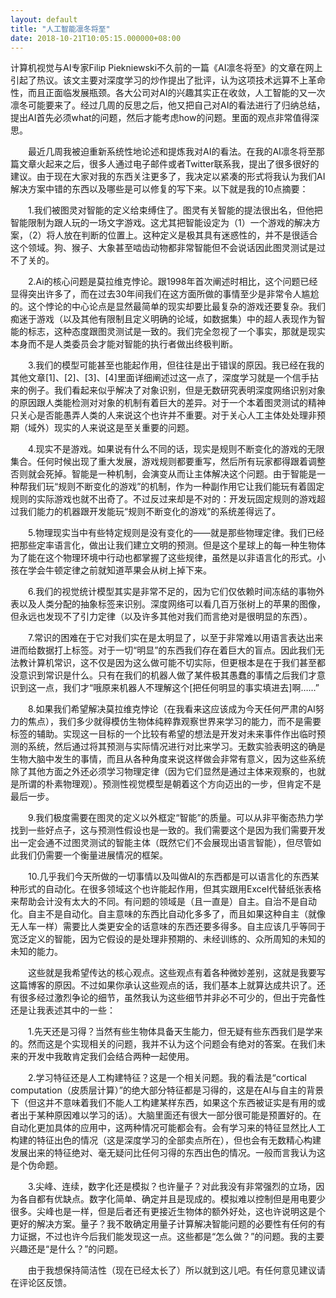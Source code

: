 ```yaml
---
layout: default
title: "人工智能凛冬将至"
date: 2018-10-21T10:05:15.000000+08:00
---
```


计算机视觉与AI专家Filip Piekniewski不久前的一篇《AI凛冬将至》的文章在网上引起了热议。该文主要对深度学习的炒作提出了批评，认为这项技术远算不上革命性，而且正面临发展瓶颈。各大公司对AI的兴趣其实正在收敛，人工智能的又一次凛冬可能要来了。经过几周的反思之后，他又把自己对AI的看法进行了归纳总结，提出AI首先必须what的问题，然后才能考虑how的问题。里面的观点非常值得深思。

　　最近几周我被迫重新系统性地论述和提炼我对AI的看法。在我的AI凛冬将至那篇文章火起来之后，很多人通过电子邮件或者Twitter联系我，提出了很多很好的建议。由于现在大家对我的东西关注更多了，我决定以紧凑的形式将我认为我们AI解决方案中错的东西以及哪些是可以修复的写下来。以下就是我的10点摘要：


　　1.我们被图灵对智能的定义给束缚住了。图灵有关智能的提法很出名，但他把智能限制为跟人玩的一场文字游戏。这尤其把智能设定为（1）一个游戏的解决方案，（2）将人放在判断的位置上。这种定义是极其具有迷惑性的，并不是很适合这个领域。狗、猴子、大象甚至啮齿动物都非常智能但不会说话因此图灵测试是过不了关的。


　　2.Ai的核心问题是莫拉维克悖论。跟1998年首次阐述时相比，这个问题已经显得突出许多了，而在过去30年间我们在这方面所做的事情至少是非常令人尴尬的。这个悖论的中心论点是显然最简单的现实却要比最复杂的游戏还要复杂。我们痴迷于游戏（以及其他有限制且定义明确的论域，如数据集）中的超人表现作为智能的标志，这种态度跟图灵测试是一致的。我们完全忽视了一个事实，那就是现实本身而不是人类委员会才能对智能的执行者做出终极判断。


　　3.我们的模型可能甚至也能起作用，但往往是出于错误的原因。我已经在我的其他文章[1]、[2]、[3]、[4]里面详细阐述过这一点了，深度学习就是一个信手拈来的例子。我们看起来似乎解决了对象识别，但是无数研究表明深度网络识别对象的原因跟人类能检测对对象的机制有着巨大的差异。对于一个本着图灵测试的精神只关心是否能愚弄人类的人来说这个也许并不重要。对于关心人工主体处处理非预期（域外）现实的人来说这是至关重要的问题。


　　4.现实不是游戏。如果说有什么不同的话，现实是规则不断变化的游戏的无限集合。任何时候出现了重大发展，游戏规则都要重写，然后所有玩家都得跟着调整否则就会死掉。智能是一种机制，会演变从而让主体解决这个问题。由于智能是一种帮我们玩“规则不断变化的游戏”的机制，作为一种副作用它让我们能玩有着固定规则的实际游戏也就不出奇了。不过反过来却是不对的：开发玩固定规则的游戏超过我们能力的机器跟开发能玩“规则不断变化的游戏”的系统差得远了。


　　5.物理现实当中有些特定规则是没有变化的——就是那些物理定律。我们已经把那些定率语言化，做出让我们建立文明的预测。但是这个星球上的每一种生物体为了能在这个物理环境中行动也都掌握了这些规律，虽然是以非语言化的形式。小孩在学会牛顿定律之前就知道苹果会从树上掉下来。


　　6.我们的视觉统计模型其实是非常不足的，因为它们仅依赖时间冻结的事物外表以及人类分配的抽象标签来识别。深度网络可以看几百万张树上的苹果的图像，但永远也发现不了引力定律（以及许多其他对我们而言绝对是很明显的东西）。


　　7.常识的困难在于它对我们实在是太明显了，以至于非常难以用语言表达出来进而给数据打上标签。对于一切“明显”的东西我们存在着巨大的盲点。因此我们无法教计算机常识，这不仅是因为这么做可能不切实际，但更根本是在于我们甚至都没意识到常识是什么。只有在我们的机器人做了某件极其愚蠢的事情之后我们才意识到这一点，我们才“哦原来机器人不理解这个[把任何明显的事实填进去]啊……”


　　8.如果我们希望解决莫拉维克悖论（在我看来这应该成为今天任何严肃的AI努力的焦点），我们多少就得模仿生物体纯粹靠观察世界来学习的能力，而不是需要标签的辅助。实现这一目标的一个比较有希望的想法是开发对未来事件作出临时预测的系统，然后通过将其预测与实际情况进行对比来学习。无数实验表明这的确是生物大脑中发生的事情，而且从各种角度来说这样做会非常有意义，因为这些系统除了其他方面之外还必须学习物理定律（因为它们显然是通过主体来观察的，也就是所谓的朴素物理观）。预测性视觉模型是朝着这个方向迈出的一步，但肯定不是最后一步。


　　9.我们极度需要在图灵的定义以外框定“智能”的质量。可以从非平衡态热力学找到一些好点子，这与预测性假设也是一致的。我们需要这个是因为我们需要开发出一定会通不过图灵测试的智能主体（既然它们不会展现出语言智能），但尽管如此我们仍需要一个衡量进展情况的框架。


　　10.几乎我们今天所做的一切事情以及叫做AI的东西都是可以语言化的东西某种形式的自动化。在很多领域这个也许能起作用，但其实跟用Excel代替纸张表格来帮助会计没有太大的不同。有问题的领域是（且一直是）自主。自治不是自动化。自主不是自动化。自主意味的东西比自动化多多了，而且如果这种自主（就像无人车一样）需要比人类更安全的话意味的东西还要多得多。自主应该几乎等同于宽泛定义的智能，因为它假设的是处理非预期的、未经训练的、众所周知的未知的未知的能力。


　　这些就是我希望传达的核心观点。这些观点有着各种微妙差别，这就是我要写这篇博客的原因。不过如果你承认这些观点的话，我们基本上就算达成共识了。还有很多经过激烈争论的细节，虽然我认为这些细节并非必不可少的，但出于完备性还是让我表述其中的一些：


　　1.先天还是习得？当然有些生物体具备天生能力，但无疑有些东西我们是学来的。然而这是个实现相关的问题，我并不认为这个问题会有绝对的答案。在我们未来的开发中我敢肯定我们会结合两种一起使用。


　　2.学习特征还是人工构建特征？这是一个相关问题。我的看法是“cortical computation（皮质层计算）”的绝大部分特征都是习得的，这是在AI与自主的背景下（但这并不意味着我们不能人工构建某样东西，如果这个东西被证实是有用的或者出于某种原因难以学习的话）。大脑里面还有很大一部分很可能是预置好的。在自动化更加具体的应用中，这两种情况可能都会有。会有学习来的特征显然比人工构建的特征出色的情况（这是深度学习的全部卖点所在），但也会有无数精心构建发展出来的特征绝对、毫无疑问比任何习得的东西出色的情况。一般而言我认为这是个伪命题。


　　3.尖峰、连续，数字化还是模拟？也许量子？对此我没有非常强烈的立场，因为各自都有优缺点。数字化简单、确定并且是现成的。模拟难以控制但是用电要少很多。尖峰也是一样，但是后者还有更接近生物体的额外好处，这也许说明这是个更好的解决方案。量子？我不敢确定用量子计算解决智能问题的必要性有任何的有力证据，不过也许今后我们能发现这一点。这些都是“怎么做？”的问题。我的主要兴趣还是“是什么？”的问题。


　　由于我想保持简洁性（现在已经太长了）所以就到这儿吧。有任何意见建议请在评论区反馈。

